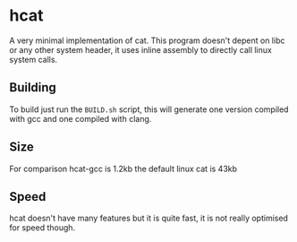 # hcat
A very minimal implementation of cat.
This program doesn't depent on libc or any other system header, it uses inline assembly to directly
call linux system calls.

## Building
To build just run the `BUILD.sh` script, this will generate one version compiled with gcc and one
compiled with clang.

## Size
For comparison hcat-gcc is 1.2kb the default linux cat is 43kb

## Speed
hcat doesn't have many features but it is quite fast, it is not really optimised for speed though.

